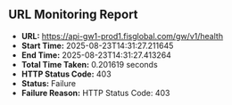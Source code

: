 ## URL Monitoring Report

- **URL:** https://api-gw1-prod1.fisglobal.com/gw/v1/health
- **Start Time:** 2025-08-23T14:31:27.211645
- **End Time:** 2025-08-23T14:31:27.413264
- **Total Time Taken:** 0.201619 seconds
- **HTTP Status Code:** 403
- **Status:** Failure
- **Failure Reason:** HTTP Status Code: 403
